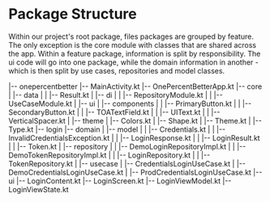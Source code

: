 # Package Structure

Within our project's root package, files packages are grouped by feature. The only exception is the
core module with classes that are shared across the app. Within a feature package, information is
split by responsibility. The ui code will go into one package, while the domain information in 
another - which is then split by use cases, repositories and model classes.

|-- onepercentbetter
|-- MainActivity.kt
|-- OnePercentBetterApp.kt
|-- core
|   |-- data
|   |   |-- Result.kt
|   |-- di
|   |   |-- RepositoryModule.kt
|   |   |-- UseCaseModule.kt
|   |-- ui
|       |-- components
|       |   |-- PrimaryButton.kt
|       |   |-- SecondaryButton.kt
|       |   |-- TOATextField.kt
|       |   |-- UIText.kt
|       |   |-- VerticalSpacer.kt
|       |-- theme
|           |-- Colors.kt
|           |-- Shape.kt
|           |-- Theme.kt
|           |-- Type.kt
|-- login
|-- domain
|   |-- model
|   |   |-- Credentials.kt
|   |   |-- InvalidCredentialsException.kt
|   |   |-- LoginResponse.kt
|   |   |-- LoginResult.kt
|   |   |-- Token.kt
|   |-- repository
|   |   |-- DemoLoginRepositoryImpl.kt
|   |   |-- DemoTokenRepositoryImpl.kt
|   |   |-- LoginRepository.kt
|   |   |-- TokenRepository.kt
|   |-- usecase
|       |-- CredentialsLoginUseCase.kt
|       |-- DemoCredentialsLoginUseCase.kt
|       |-- ProdCredentialsLoginUseCase.kt
|-- ui
|-- LoginContent.kt
|-- LoginScreen.kt
|-- LoginViewModel.kt
|-- LoginViewState.kt

